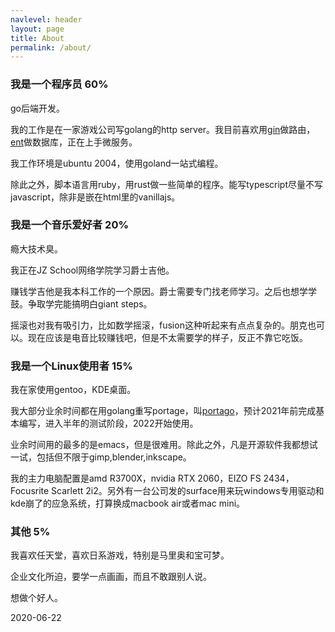 ```yaml
---
navlevel: header
layout: page
title: About
permalink: /about/
---
```


### 我是一个程序员 60%

go后端开发。

我的工作是在一家游戏公司写golang的http server。我目前喜欢用[gin](https://github.com/gin-gonic/gin)做路由，[ent](https://github.com/facebookincubator/ent)做数据库，正在上手微服务。

我工作环境是ubuntu 2004，使用goland一站式编程。

除此之外，脚本语言用ruby，用rust做一些简单的程序。能写typescript尽量不写javascript，除非是嵌在html里的vanillajs。

### 我是一个音乐爱好者 20%

瘾大技术臭。

我正在JZ School网络学院学习爵士吉他。

赚钱学吉他是我本科工作的一个原因。爵士需要专门找老师学习。之后也想学学鼓。争取学完能搞明白giant steps。

摇滚也对我有吸引力，比如数学摇滚，fusion这种听起来有点点复杂的。朋克也可以。现在应该是电音比较赚钱吧，但是不太需要学的样子，反正不靠它吃饭。

### 我是一个Linux使用者 15%

我在家使用gentoo，KDE桌面。

我大部分业余时间都在用golang重写portage，叫[portago](https://github.com/ppphp/portago)，预计2021年前完成基本编写，进入半年的测试阶段，2022开始使用。

业余时间用的最多的是emacs，但是很难用。除此之外，凡是开源软件我都想试一试，包括但不限于gimp,blender,inkscape。

我的主力电脑配置是amd R3700X，nvidia RTX 2060，EIZO FS 2434，Focusrite Scarlett 2i2。另外有一台公司发的surface用来玩windows专用驱动和kde崩了的应急系统，打算换成macbook air或者mac mini。

### 其他 5%

我喜欢任天堂，喜欢日系游戏，特别是马里奥和宝可梦。

企业文化所迫，要学一点画画，而且不敢跟别人说。

想做个好人。

2020-06-22
